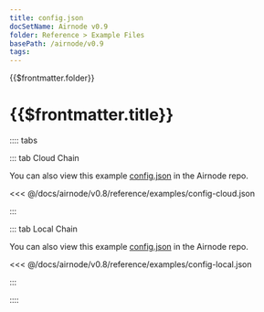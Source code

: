 ```yaml
---
title: config.json
docSetName: Airnode v0.9
folder: Reference > Example Files
basePath: /airnode/v0.9
tags:
---
```


<TitleSpan>{{$frontmatter.folder}}</TitleSpan>

# {{$frontmatter.title}}

<VersionWarning/>

:::: tabs

::: tab Cloud Chain

You can also view this example
[config.json](https://github.com/api3dao/airnode/blob/v0.8/packages/airnode-deployer/config/config.example.json)
in the Airnode repo.

<<< @/docs/airnode/v0.8/reference/examples/config-cloud.json

:::

::: tab Local Chain

You can also view this example
[config.json](https://github.com/api3dao/airnode/blob/v0.8/packages/airnode-node/config/config.example.json)
in the Airnode repo.

<<< @/docs/airnode/v0.8/reference/examples/config-local.json

:::

::::
